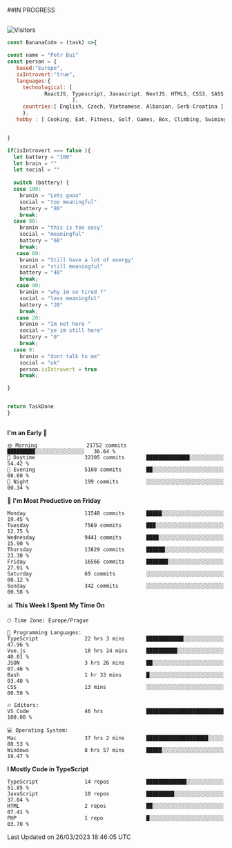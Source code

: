 ##IN PROGRESS
##
![Visitors](https://komarev.com/ghpvc/?username=petrbui&style=for-the-badge&label=Visitors+👀)
```Javascript
const BananaCode = (task) =>{

const name = "Petr Bui"
const person = {
   based:"Europe",
   isIntrovert:"true",
   languages:{
     technological: [ 
            ReactJS, Typescript, Javascript, NextJS, HTML5, CSS3, SASS, Redux, Node, Storybook, Styled-Component
                     ],
     countries:[ English, Czech, Vietnamese, Albanian, Serb-Croatina ]
     },
   hobby : [ Cooking, Eat, Fitness, Golf, Games, Box, Climbing, Swiming],


}

if(isIntrovert === false ){
  let battery = "100"
  let brain = ""
  let social = ""
  
  switch (battery) {
  case 100:
    branin = "Lets gooo"
    social = "too meaningful"
    battery = "80"
    break;
  case 80:
    branin = "this is too easy"
    social = "meaningful"
    battery = "60"
    break;
   case 60:
    branin = "Still have a lot of energy"
    social = "still meaningful"
    battery = "40"
    break;
   case 40:
    branin = "why im so tired ?"
    social = "less meaningful"
    battery = "20"
    break;
   case 20:
    branin = "Im not here "
    social = "ye im still here"
    battery = "0"
    break;
  case 0:
    branin = "dont talk to me"
    social = "ok"
    person.isIntrovert = true
    break;

}


return TaskDone
}
```



##
<!--
[![My GitHub stats](https://github-readme-stats.vercel.app/api?username=petrbui&theme=github_dark)](https://github.com/anuraghazra/github-readme-stats)

[![My wakatime stats](https://github-readme-stats.vercel.app/api/wakatime?username=petrbui&theme=github_dark)](https://github.com/anuraghazra/github-readme-stats)
-->
<!--START_SECTION:waka-->
**I'm an Early 🐤** 

```text
🌞 Morning                21752 commits       █████████░░░░░░░░░░░░░░░░   36.64 % 
🌆 Daytime                32305 commits       ██████████████░░░░░░░░░░░   54.42 % 
🌃 Evening                5108 commits        ██░░░░░░░░░░░░░░░░░░░░░░░   08.60 % 
🌙 Night                  199 commits         ░░░░░░░░░░░░░░░░░░░░░░░░░   00.34 % 
```
📅 **I'm Most Productive on Friday** 

```text
Monday                   11548 commits       █████░░░░░░░░░░░░░░░░░░░░   19.45 % 
Tuesday                  7569 commits        ███░░░░░░░░░░░░░░░░░░░░░░   12.75 % 
Wednesday                9441 commits        ████░░░░░░░░░░░░░░░░░░░░░   15.90 % 
Thursday                 13829 commits       ██████░░░░░░░░░░░░░░░░░░░   23.30 % 
Friday                   16566 commits       ███████░░░░░░░░░░░░░░░░░░   27.91 % 
Saturday                 69 commits          ░░░░░░░░░░░░░░░░░░░░░░░░░   00.12 % 
Sunday                   342 commits         ░░░░░░░░░░░░░░░░░░░░░░░░░   00.58 % 
```


📊 **This Week I Spent My Time On** 

```text
🕑︎ Time Zone: Europe/Prague

💬 Programming Languages: 
TypeScript               22 hrs 3 mins       ████████████░░░░░░░░░░░░░   47.96 % 
Vue.js                   18 hrs 24 mins      ██████████░░░░░░░░░░░░░░░   40.01 % 
JSON                     3 hrs 26 mins       ██░░░░░░░░░░░░░░░░░░░░░░░   07.46 % 
Bash                     1 hr 33 mins        █░░░░░░░░░░░░░░░░░░░░░░░░   03.40 % 
CSS                      13 mins             ░░░░░░░░░░░░░░░░░░░░░░░░░   00.50 % 

🔥 Editors: 
VS Code                  46 hrs              █████████████████████████   100.00 % 

💻 Operating System: 
Mac                      37 hrs 2 mins       ████████████████████░░░░░   80.53 % 
Windows                  8 hrs 57 mins       █████░░░░░░░░░░░░░░░░░░░░   19.47 % 
```

**I Mostly Code in TypeScript** 

```text
TypeScript               14 repos            █████████████░░░░░░░░░░░░   51.85 % 
JavaScript               10 repos            █████████░░░░░░░░░░░░░░░░   37.04 % 
HTML                     2 repos             ██░░░░░░░░░░░░░░░░░░░░░░░   07.41 % 
PHP                      1 repo              █░░░░░░░░░░░░░░░░░░░░░░░░   03.70 % 
```




 Last Updated on 26/03/2023 18:46:05 UTC
<!--END_SECTION:waka-->
